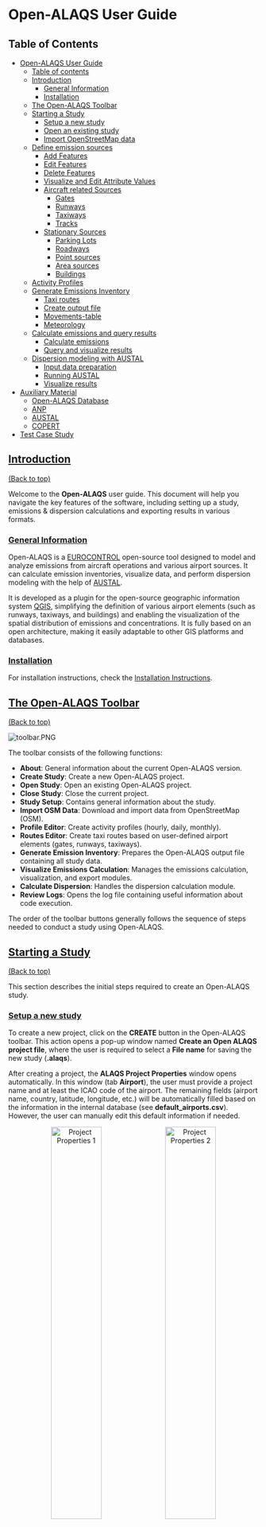 # Open-ALAQS User Guide

## Table of Contents
- [Open-ALAQS User Guide](#open-alaqs-user-guide)
  - [Table of contents](#table-of-contents)
  - [Introduction](#introduction)
    - [General Information](#general-information)
    - [Installation](#installation)
  - [The Open-ALAQS Toolbar](#the-open-alaqs-toolbar)
  - [Starting a Study](#starting-a-study)
    - [Setup a new study](#setup-a-new-study)
    - [Open an existing study](#open-an-existing-study)
    - [Import OpenStreetMap data](#import-openstreetmap-data)
  - [Define emission sources](#define-emission-sources)
    - [Add Features](#add-features)
    - [Edit Features](#edit-features)
    - [Delete Features](#delete-features)
    - [Visualize and Edit Attribute Values](#visualise-and-edit-attrubute-features)
    - [Aircraft related Sources](#aircraft-related-sources)
      - [Gates](#gates)
      - [Runways](#runways)
      - [Taxiways](#taxiways)
      - [Tracks](#tracks)
    - [Stationary Sources](#stationary-sources)
      - [Parking Lots](#parking-lots)
      - [Roadways](#roadways)
      - [Point sources](#point-sources)
      - [Area sources](#area-sources)
      - [Buildings](#buildings)
  - [Activity Profiles](#activity-profiles)
  - [Generate Emissions Inventory](#generate-emissions-inventory)
    - [Taxi routes](#taxi-routes)
    - [Create output file](#create-output-file)
    - [Movements-table](#movements-table)
    - [Meteorology](#meteorology)   
  - [Calculate emissions and query results](#calculate-emissions-and-query-results)
    - [Calculate emissions](#calculate-emissions)
    - [Query and visualize results](#query-and-visualize-results)
  - [Dispersion modeling with AUSTAL](#dispersion-modeling-with-austal)
    - [Input data preparation](#input-data-preparation)
    - [Running AUSTAL](#running-austal)
    - [Visualize results](#visualize-results)   
- [Auxiliary Material](#auxiliary-material)
  - [Open-ALAQS Database](#open-alaqs-database)
  - [ANP](#anp)
  - [AUSTAL](#austal)
  - [COPERT](#copert)
- [Test Case Study](#test-case-study)
<!-- [FAQs](#faqs) -->
<!-- [Contact](#contact) -->

## [Introduction](#introduction)
[(Back to top)](#table-of-contents)

Welcome to the **Open-ALAQS** user guide. This document will help you navigate the key features of the software, including setting up a study, emissions & dispersion calculations and exporting results in various formats.

### [General Information](#general-information)

Open-ALAQS is a [EUROCONTROL](https://www.eurocontrol.int/) open-source tool designed to model and analyze emissions from aircraft operations and various airport sources. It can calculate emission inventories, visualize data, and perform dispersion modeling with the help of [AUSTAL](https://www.umweltbundesamt.de/en/topics/air/air-quality-control-in-europe/overview).

It is developed as a plugin for the open-source geographic information system [QGIS](https://qgis.org/), simplifying the definition of various airport elements (such as runways, taxiways, and buildings) and enabling the visualization of the spatial distribution of emissions and concentrations. It is fully based on an open architecture, making it easily adaptable to other GIS platforms and databases.

### [Installation](#installation)

For installation instructions, check the [Installation Instructions](../README.md#installation).

## [The Open-ALAQS Toolbar](#the-open-alaqs-toolbar)
[(Back to top)](#table-of-contents)

![toolbar.PNG](./../open_alaqs/assets/toolbar.PNG)

The toolbar consists of the following functions:

- **About**: General information about the current Open-ALAQS version.
- **Create Study**: Create a new Open-ALAQS project.
- **Open Study**: Open an existing Open-ALAQS project.
- **Close Study**: Close the current project.
- **Study Setup**: Contains general information about the study.
- **Import OSM Data**: Download and import data from OpenStreetMap (OSM).
- **Profile Editor**: Create activity profiles (hourly, daily, monthly).
- **Routes Editor**: Create taxi routes based on user-defined airport elements (gates, runways, taxiways).
- **Generate Emission Inventory**: Prepares the Open-ALAQS output file containing all study data.
- **Visualize Emissions Calculation**: Manages the emissions calculation, visualization, and export modules.
- **Calculate Dispersion**: Handles the dispersion calculation module.
- **Review Logs**: Opens the log file containing useful information about code execution.

The order of the toolbar buttons generally follows the sequence of steps needed to conduct a study using Open-ALAQS.

## [Starting a Study](#starting-a-study)
[(Back to top)](#table-of-contents)

This section describes the initial steps required to create an Open-ALAQS study.

### [Setup a new study](#setup-a-new-study)
To create a new project, click on the **CREATE** button in the Open-ALAQS toolbar. This action opens a pop-up window named **Create an Open ALAQS project file**, where the user is required to
select a **File name** for saving the new study (**.alaqs**).

After creating a project, the **ALAQS Project Properties** window opens automatically. In this window (tab **Airport**), the user must provide a project name and at least the ICAO code of the airport. The remaining fields (airport name, country, latitude, longitude, etc.) will be automatically filled based on the information in the internal database (see **default_airports.csv**). However, the user can manually edit this default information if needed.

<p align="center">
  <img src="./../open_alaqs/assets/alaqs-project-properties.PNG" alt="Project Properties 1" width="45%" />
  <img src="./../open_alaqs/assets/alaqs-project-properties2.PNG" alt="Project Properties 2" width="45%" />
</p>

The second tab (**Roadways**) contains the settings for calculating road traffic emissions with [COPERT](#copert). Users are required to specify the average fleet year (values range from 1990 to 2030 in steps of 5) and select a country for country-specific emissions factors(or alternatively EU27). It should be noted that the average fleet year should be viewed as a proxy between the average fleet age and the Euro 1, Euro 2, Euro 3, Euro 4, Euro 5, and Euro 6 vehicle emission standards.

The **ALAQS Project Properties** window, can also be accessed by clicking on the **Setup** button in the Open-ALAQS toolbar.

### [Open an existing study](#open-an-existing-study)
To open a previously created project, click on the **OPEN** button in the Open-ALAQS toolbar. This action opens a pop-up window (**Open an ALAQS database file**), allowing you to select an existing Open-ALAQS database (**.alaqs**) file.

### [Import OpenStreetMap data](#import-openstreetmap-data)
An additional functionality is added to Open-ALAQS to facilitate the creation of emission sources based on the geographic data (roads, buildings, points of interest, and more) provided by OpenStreetMap.

![import-osm-data.PNG](./../open_alaqs/assets/import-osm-data.PNG)

Using Nominatim, a search engine that uses the data from OpenStreetMap to provide geocoding (address to coordinates), directly from the Open-ALAQS toolbar the user can select and import airport related geographical data to the study. The image below illustrates the information that can be collected from OpenStreetMap.

![import-osm-data-ex2.PNG](./../open_alaqs/assets/import-osm-data-ex2.PNG)

## [Define emission sources](#define-emission-sources)
[(Back to top)](#table-of-contents)

### [Add Features](#add-features)
New objects can be added using the **Digitizing** toolbar.

![digitizing-toolbar.PNG](./../open_alaqs/assets/digitizing-toolbar.PNG)

More information on how to use this toolbar is provided in the [QGIS User Manual](https://docs.qgis.org/3.34/en/docs/user_manual/working_with_vector/editing_geometry_attributes.html#digitizing-an-existing-layer).

To create a new emission source, select the desired layer (e.g., taxiway or runway) to activate it and click **Toggle Editing** in the **Digitizing** toolbar. Then click **Add Feature** to start designing the new feature. Once finished, right click and fill the attribute fields in the pop-up window.

![layers.PNG](./../open_alaqs/assets/layers.PNG)

### [Edit Features](#edit-features)
Using the **Digitizing** toolbar in editing mode (**Toggle Editing**), it is possible to employ the **Vertex Tool** to edit objects.

### [Delete Features](#delete-features)
To delete one or more features, first select the geometry using the **Selection** toolbar (_Select Features by area or single click_) and use the **Delete Selected** tool to delete the feature(s). Multiple selected features can be deleted at once. Selection can also be done from the Attributes table.

### [Visualize and Edit Attribute Values](#visualise-and-edit-attrubute-features)
Attribute values can also be modified after an object's creation via the **Attributes** toolbar.

![attributes.PNG](./../open_alaqs/assets/attributes.PNG)

The **Open Attribute Table** functionality can be accessed through the **Attributes** toolbar or via the **Layers** panel (by right-clicking on the appropriate layer).

### [Aircraft related Sources](#aircraft-related-sources)
Calculating aircraft emissions requires the definition of three distinct layers: runways, taxiways, gates. For each of these features, the user must provide the required attributes. Defining Tracks (i.e., aircraft trajectories) is also possible; however, this functionnality is not yet fully implemented.

#### [Gates](#gates)
An airport gate refers to a designated location at an airport where aircraft park for boarding and disembarking passengers, loading/unloading cargo, and receiving services like refuelling, catering, and maintenance.

In Open-ALAQS, gates are represented as polygons. Each gate can encompass several aircraft stands. The more stands grouped together within a single gate area, the less data preparation is needed (e.g., fewer taxi routes to define). However, if the gate area is too large, it might no longer accurately represent the location of the emissions.

Calculating gate emissions requires establishing the sum of four emission sources: GSE (Ground Support Equipment), GPU (Ground Power Unit), APU (Auxiliary Power Unit) and MES (Main Engine Start).

![gates.PNG](./../open_alaqs/assets/gates.PNG)

When adding a gate, the following information is required:
+ Gate type (PIER, REMOTE or CARGO)
+ Gate height _not yet fully implemented_

In Open-ALAQS, GSE and GPU emissions factors, expressed in terms of grams of pollutant per hour, is assigned to each gate as a function of:
+ The gate type (PIER, REMOTE or CARGO)
+ The aircraft category (JET BUSINESS/REGIONAL/SMALL/MEDIUM/LARGE,TURBOPROPS,PISTON)
+ The operation type (Arrival or Departure)

The corresponding GSE/GPU emission factors and activity time are included in the Open-ALAQS database (see [default_gate_profiles](./../open_alaqs/database/data/default_gate_profiles.csv)).

APU emissions are calculated separately as a function of the APU model (apu_id) indicated for each aircraft (if available) in the database (see [default_aircraft](./../open_alaqs/database/data/default_aircraft.csv)).

The default APU emission factors and operating times are given in the database files: [default_aircraft_apu_ef](./../open_alaqs/database/data/default_aircraft_apu_ef.csv) and [default_apu_times](./../open_alaqs/database/data/default_apu_times.csv) respectively.

Default MES emission factors per aircraft group are given in the table [default_aircraft_start_ef](./../open_alaqs/database/data/default_aircraft_start_ef.csv).

#### [Runways](#runways)

Runways are linear features that define the vertical plane where approach, landing, take-off, and climb-out operations occur. Each end of the runway is designated as a specific runway, depending on the direction of movement.

When adding a taxiway, the following information is required:
+ Capacity (departures/hour) - _not yet fully implemented_
+ Touchdown offset (meters) - _not yet fully implemented_
+ Maximum queue speed (km/h) - _not yet fully implemented_
+ Peak queue time (minutes) - _not yet fully implemented_

![runways-layer.PNG](./../open_alaqs/assets/runways-layer.PNG)

Airport runways are named based on their compass heading, rounded to the nearest 10 degrees. The runway number corresponds to the first two digits of its compass direction. For example, a
runway aligned with 10 degrees is labeled as "01" while one aligned with 190 degrees is labeled "19".

Since runways can be used in both directions, each end has a different number, differing by 18 (180 degrees). For example, a runway labeled "01" on one end will be "19" on the opposite
end. If an airport has parallel runways, they may be further differentiated by letters like "L" (Left), "C"(Center), or "R" (Right).

The runway emissions are calculated based on the aircraft trajectories (profiles) provided in the [Aircraft Noise and Performance (ANP)](https://www.easa.europa.eu/en/domains/environment/policy-support-and-research/aircraft-noise-and-performance-anp-data) database. For more information, see the [ANP](#anp-db) section.

#### [Taxiways](#taxiways)

An airport taxiway is a designated path that connects runways with terminals, gates, runways or other parts of the airport. When adding a taxiway in an Open-ALAQS study, the following information is mandatory:
+ Name
+ Speed (km/h)

![taxiways-layer.PNG](./../open_alaqs/assets/taxiways-layer.PNG)

The length of each taxiway is calculated automatically from its geometry and the time spent on it is calculated from the indicated speed and length. Recommended taxiing speeds vary in relation to ambient conditions, traffic, aircraft position on the taxi route etc. Typical taxiing speeds lie between 10 and 40 km/h (~5 and ~25 kts).

It is important to distinguish between taxiways and taxi-routes. Taxi-routes describe the operational path that will be followed by an aircraft for a runway / stand / movement type (arrival or departure) combination. Taxi-routes are defined as a series of taxiway segments in Open-ALAQS. It greatly facilitates the capturing of taxi-route details (such as curved turns) since when defining taxi routes, multiple taxiway segments can be combined.

The process of defining taxi routes is detailed in the [Test Case Study](#test-case-study) section.

#### [Tracks](#tracks)

Aircraft tracks can be designed to indicate the aircraft trajectory. When adding aircraft tracks, the following information is mandatory:
+ Track Name
+ Runway (from the list of previously defined runways)
+ Operation Type (Arrival or Departure)

![tracks-layer.PNG](./../open_alaqs/assets/tracks-layer.PNG)

We note that this functionality is **not yet fully implemented** in Open-ALAQS. The default [ANP](https://www.easa.europa.eu/en/domains/environment/policy-support-and-research/aircraft-noise-and-performance-anp-data) profiles are used to indicate the aircraft trajectories.

### [Stationary Sources](#stationary-sources)

#### [Parking Lots](#parking-lots)

#### [Roadways](#roadways)

#### [Point sources](#point-sources)
      
#### [Area sources](#area-sources)

#### [Buildings](#buildings)

## [Activity Profiles](#activity-profiles)
[(Back to top)](#table-of-contents)

Activity Profiles are used to describe the relative hourly/daily/monthly operational mode for each airport emission source. The **Activity Profiles Editor** in the Open-ALAQS toolbar can be used to review, edit, and create custom profiles.

![activity-profiles.PNG](./../open_alaqs/assets/activity-profiles.PNG)

Each activity multiplier is a decimal number, between 0 and 1. The default profile values are 1 (i.e., 100%) meaning the emission source is fully active. On the other hand, if, the emission source is deactivated during a specific time interval (e.g., during night-time curfew) the user can modify accordingly the activity profile by setting the corresponding multiplier to 0 for this specific period (hour, day, or month).

## [Generate Emissions Inventory](#generate-emissions-inventory)
[(Back to top)](#table-of-contents)

### [Taxi routes](#taxi-routes)

### [Create output file](#create-output-file)

### [Movements-table](#movements-table)

### [Meteorology](#meteorology)   

## [Calculate emissions and query results](#calculate-emissions-and-query-results)
[(Back to top)](#table-of-contents)

### [Calculate emissions](#calculate-emissions)

### [Query and visualize results](#query-and-visualize-results)

## [Dispersion modeling with AUSTAL](#dispersion-modeling-with-austal)

### [Input data preparation](#input-data-preparation)

### [Running AUSTAL](#running-austal)

### [Visualize results](#visualize-results)   

# [Auxiliary Material](#auxiliary-material)
[(Back to top)](#table-of-contents)

## [Open-ALAQS Database](#open-alaqs-database)
[(Back to top)](#table-of-contents)

## [ANP](#anp)
[(Back to top)](#table-of-contents)

## [AUSTAL](#austal)
[(Back to top)](#table-of-contents)

The dispersion model [AUSTAL](https://www.umweltbundesamt.de/en/topics/air/air-quality-control-in-europe/overview) is the reference implementation to Annex 2 of the German Environment Agency’s Technical Instructions on Air Quality Control (TA Luft) and implements the specifications and requirements given therein.

The program is the successor of AUSTAL2000 (which was previously used with Open-ALAQS), the reference implementation to Annex 3 of the TA Luft 2002. AUSTAL and AUSTAL2000 were developed by Janicke Consulting on behalf of the German Environment Agency and are freely available and widely used internationally.

AUSTAL 3.3.0 (released on 22.03.2024) has been developed and tested under Windows and Linux. It is exclusively provided, free of charge under the GNU Public Licence, from the dedicated webpage
of the German Environment Agency.

No installation is needed for use with Open-ALAQS as the executables are already included in the Open-ALAQS package.

## [COPERT](#copert)
[(Back to top)](#table-of-contents)

# [Test Case Study](#test-case-study)
[(Back to top)](#table-of-contents)

In this section a test case study is presented. The purpose of this training exercise is to guide the first-time user throughout the main steps of an Open-ALAQS project. This case study is based on fictional data and doesn't represent any actual real-world scenario. All the necessary input files are provided in the [example](./../example/) directory of the Open-ALAQS plugin.
